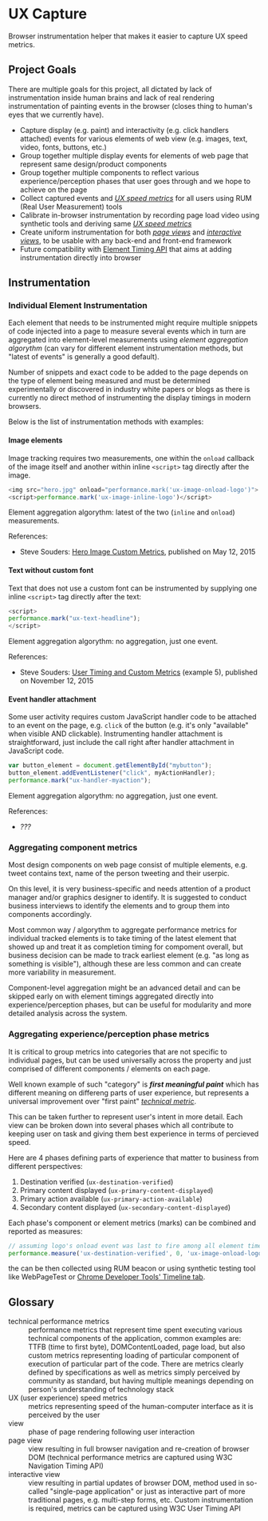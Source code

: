 # UX Capture
Browser instrumentation helper that makes it easier to capture UX speed metrics.

## Project Goals
There are multiple goals for this project, all dictated by lack of instrumentation inside human brains and lack of real rendering instrumentation of painting events in the browser (closes thing to human's eyes that we currently have).

* Capture display (e.g. paint) and interactivity (e.g. click handlers attached) events for various elements of web view (e.g. images, text, video, fonts, buttons, etc.)
* Group together multiple display events for elements of web page that represent same design/product components
* Group together multiple components to reflect various experience/perception phases that user goes through and we hope to achieve on the page
* Collect captured events and [_UX speed metrics_](#UX_speed_metrics "metrics representing speed of the human-computer interface as it is perceived by the user") for all users using RUM (Real User Measurement) tools
* Calibrate in-browser instrumentation by recording page load video using synthetic tools and deriving same [_UX speed metrics_](#UX_speed_metrics "metrics representing speed of the human-computer interface as it is perceived by the user")
* Create uniform instrumentation for both [_page views_](#page_view "view resulting in full browser navigation and re-creation of browser DOM") and [_interactive views_](#interactive_view "view resulting in partial updates of browser DOM"), to be usable with any back-end and front-end framework
* Future compatibility with [Element Timing API](https://github.com/w3c/charter-webperf/issues/30) that aims at adding instrumentation directly into browser

## Instrumentation

### Individual Element Instrumentation
Each element that needs to be instrumented might require multiple snippets of code injected into a page to measure several events which in turn are aggregated into element-level measurements using _element aggregation algorythm_ (can vary for different element instrumentation methods, but "latest of events" is generally a good default).

Number of snippets and exact code to be added to the page depends on the type of element being measured and must be determined experimentally or discovered in industry white papers or blogs as there is currently no direct method of instrumenting the display timings in modern browsers.

Below is the list of instrumentation methods with examples:

#### Image elements
Image tracking requires two measurements, one within the `onload` callback of the image itself and another within inline `<script>` tag directly after the image.
```javascript
<img src="hero.jpg" onload="performance.mark('ux-image-onload-logo')">
<script>performance.mark('ux-image-inline-logo')</script>
```
Element aggregation algorythm: latest of the two (`inline` and `onload`) measurements.

References:
* Steve Souders: [Hero Image Custom Metrics](https://www.stevesouders.com/blog/2015/05/12/hero-image-custom-metrics/), published on May 12, 2015

#### Text without custom font
Text that does not use a custom font can be instrumented by supplying one inline `<script>` tag directly after the text:
```javascript
<script>
performance.mark("ux-text-headline");
</script>
```
Element aggregation algorythm: no aggregation, just one event.

References:
* Steve Souders: [User Timing and Custom Metrics](https://speedcurve.com/blog/user-timing-and-custom-metrics/) (example 5), published on November 12, 2015

#### Event handler attachment
Some user activity requires custom JavaScript handler code to be attached to an event on the page, e.g. `click` of the button (e.g. it's only "available" when visible AND clickable). Instrumenting handler attachment is straightforward, just include the call right after handler attachment in JavaScript code.
```javascript
var button_element = document.getElementById("mybutton");
button_element.addEventListener("click", myActionHandler);
performance.mark("ux-handler-myaction");
```

Element aggregation algorythm: no aggregation, just one event.

References:
* _???_

### Aggregating component metrics
Most design components on web page consist of multiple elements, e.g. tweet contains text, name of the person tweeting and their userpic.

On this level, it is very business-specific and needs attention of a product manager and/or graphics designer to identify. It is suggested to conduct business interviews to identify the elements and to group them into components accordingly.

Most common way / algorythm to aggregate performance metrics for individual tracked elements is to take timing of the latest element that showed up and treat it as completion timing for compoment overall, but business decision can be made to track earliest element (e.g. "as long as something is visible"), although these are less common and can create more variability in measurement.

Component-level aggregation might be an advanced detail and can be skipped early on with element timings aggregated directly into experience/perception phases, but can be useful for modularity and more detailed analysis across the system.

### Aggregating experience/perception phase metrics
It is critical to group metrics into categories that are not specific to individual pages, but can be used universally across the property and just comprised of different components / elements on each page.

Well known example of such "category" is ___first meaningful paint___ which has different meaning on differeng parts of user experience, but represents a universal improvement over "first paint" [_technical metric_](#technical_performance_metrics "performance metrics that represent time spent executing various technical components of the application as opposed to metrics representing speed of the human-computer interface as it is perceived by the user").

This can be taken further to represent user's intent in more detail. Each view can be broken down into several phases which all contribute to keeping user on task and giving them best experience in terms of percieved speed.

Here are 4 phases defining parts of experience that matter to business from different perspectives:
1. Destination verified (`ux-destination-verified`)
2. Primary content displayed (`ux-primary-content-displayed`)
3. Primary action available (`ux-primary-action-available`)
4. Secondary content displayed (`ux-secondary-content-displayed`)

Each phase's component or element metrics (marks) can be combined and reported as measures:
```javascript
// assuming logo's onload event was last to fire among all element timers for this phase
performance.measure('ux-destination-verified', 0, 'ux-image-onload-logo');
```
the can be then collected using RUM beacon or using synthetic testing tool like WebPageTest or [Chrome Developer Tools' Timeline tab](https://twitter.com/igrigorik/status/690636030727159808).

## Glossary
<dl>
  <dt id="technical_performance_metrics">technical performance metrics</dt>
  <dd>performance metrics that represent time spent executing various technical components of the application, common examples are: TTFB (time to first byte), DOMContentLoaded, page load, but also custom metrics representing loading of particular component of execution of particular part of the code. There are metrics clearly defined by specifications as well as metrics simply perceived by community as standard, but having multiple meanings depending on person's understanding of technology stack</dd>

  <dt id="UX_speed_metrics">UX (user experience) speed metrics</dt>
  <dd>metrics representing speed of the human-computer interface as it is perceived by the user</dd>

  <dt>view</dt>
  <dd>phase of page rendering following user interaction</dd>

  <dt id="page_view">page view</dt>
  <dd>view resulting in full browser navigation and re-creation of browser DOM (technical performance metrics are captured using W3C Navigation Timing API)</dd>

  <dt id="interactive_view">interactive view</dt>
  <dd>view resulting in partial updates of browser DOM, method used in so-called "single-page application" or just as interactive part of more traditional pages, e.g. multi-step forms, etc. Custom instrumentation is required, metrics can be captured using W3C User Timing API</dd>

</dl>
